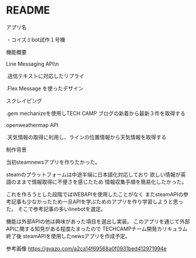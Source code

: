 # README

 アプリ名

・コイズミbot試作１号機
 
 機能概要

  Line Messaging API\n

 .送信テキストに対応したリプライ

 .Flex Message を使ったデザイン
 
  スクレイピング

 .gem mechanizeを使用しTECH CAMP ブログの新着から最新３件を取得する

  openweathermap API

 .天気情報の取得に利用し、ラインの位置情報から天気情報を取得する

 制作背景

 当初steamnewsアプリを作りたかった。

 steamのプラットフォームは中途半端に日本語化対応しており
 欲しい情報が英語のままで情報取得に不便さを感じたため
 情報収集手順を簡易化したかった。

 これを作ろうとした段階ではWEBAPIを使用したことがなく
 またsteamAPIの参考記事も少なかったため一旦APIを学ぶためのアプリを作り学習しようと思った。
 そこで参考記事の多いlinebotを選定。
 
 機能は外部APIの他は興味があった項目を選出し実装。
 このアプリを通じて外部APIに関する知見がある程度たまったので
 TECHCAMPチーム開発カリキュラム終了後
 steamAPIを使用したnewsアプリを作成予定。

 参考画像
 https://gyazo.com/a2ca14f69568a0f0931bed412971994e




